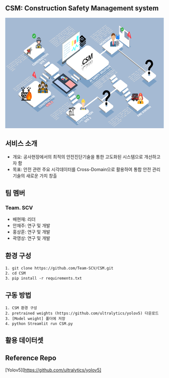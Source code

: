 ## CSM: Construction Safety Management system

<p align="center">
  <img width="677" height="350" src="./fig/concept-map.png">
</p>

## 서비스 소개
- 개요: 공사현장에서의 최적의 안전진단기술을 통한 고도화된 시스템으로 개선하고자 함
- 목표: 안전 관련 주요 시각데이터를 Cross-Domain으로 활용하여 통합 안전 관리기술의 새로운 가치 창출



## 팀 멤버
### Team. SCV
- 배현재: 리더 
- 안재주: 연구 및 개발
- 홍상훈: 연구 및 개발
- 곽영상: 연구 및 개발


## 환경 구성
```
1. git clone https://github.com/Team-SCV/CSM.git
2. cd CSM
3. pip install -r requirements.txt
```


## 구동 방법
```
1. CSM 환경 구성
2. pretrained weights (https://github.com/ultralytics/yolov5) 다운로드
3. [Model weight] 폴더에 저장
4. python Streamlit run CSM.py
```


## 활용 데이터셋


## Reference Repo
[Yolov5][https://github.com/ultralytics/yolov5]
